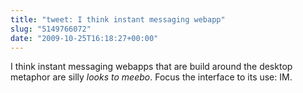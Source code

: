 ```yaml
---
title: "tweet: I think instant messaging webapp"
slug: "5149766072"
date: "2009-10-25T16:18:27+00:00"
---
```

I think instant messaging webapps that are build around the desktop metaphor are silly *looks to meebo*. Focus the interface to its use: IM.